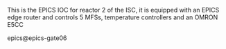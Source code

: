 This is the EPICS IOC for reactor 2 of the ISC,
it is equipped with an EPICS edge router and controls 5 MFSs, temperature controllers and an OMRON E5CC

epics@epics-gate06